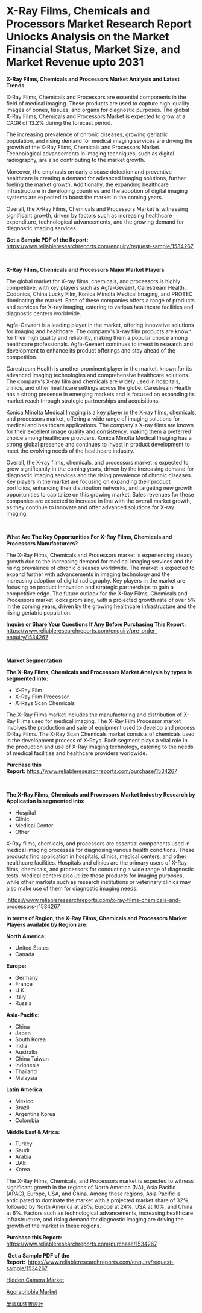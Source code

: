 <p><h1>X-Ray Films, Chemicals and Processors Market Research Report Unlocks Analysis on the Market Financial Status, Market Size, and Market Revenue upto 2031</h1></p><p><strong>X-Ray Films, Chemicals and Processors Market Analysis and Latest Trends</strong></p>
<p><p>X-Ray Films, Chemicals and Processors are essential components in the field of medical imaging. These products are used to capture high-quality images of bones, tissues, and organs for diagnostic purposes. The global X-Ray Films, Chemicals and Processors Market is expected to grow at a CAGR of 13.2% during the forecast period.</p><p>The increasing prevalence of chronic diseases, growing geriatric population, and rising demand for medical imaging services are driving the growth of the X-Ray Films, Chemicals and Processors Market. Technological advancements in imaging techniques, such as digital radiography, are also contributing to the market growth.</p><p>Moreover, the emphasis on early disease detection and preventive healthcare is creating a demand for advanced imaging solutions, further fueling the market growth. Additionally, the expanding healthcare infrastructure in developing countries and the adoption of digital imaging systems are expected to boost the market in the coming years.</p><p>Overall, the X-Ray Films, Chemicals and Processors Market is witnessing significant growth, driven by factors such as increasing healthcare expenditure, technological advancements, and the growing demand for diagnostic imaging services.</p></p>
<p><strong>Get a Sample PDF of the Report:&nbsp;</strong> <a href="https://www.reliableresearchreports.com/enquiry/request-sample/1534267">https://www.reliableresearchreports.com/enquiry/request-sample/1534267</a></p>
<p>&nbsp;</p>
<p><strong>X-Ray Films, Chemicals and Processors Major Market Players</strong></p>
<p><p>The global market for X-ray films, chemicals, and processors is highly competitive, with key players such as Agfa-Gevaert, Carestream Health, Codonics, China Lucky Film, Konica Minolta Medical Imaging, and PROTEC dominating the market. Each of these companies offers a range of products and services for X-ray imaging, catering to various healthcare facilities and diagnostic centers worldwide.</p><p>Agfa-Gevaert is a leading player in the market, offering innovative solutions for imaging and healthcare. The company's X-ray film products are known for their high quality and reliability, making them a popular choice among healthcare professionals. Agfa-Gevaert continues to invest in research and development to enhance its product offerings and stay ahead of the competition.</p><p>Carestream Health is another prominent player in the market, known for its advanced imaging technologies and comprehensive healthcare solutions. The company's X-ray film and chemicals are widely used in hospitals, clinics, and other healthcare settings across the globe. Carestream Health has a strong presence in emerging markets and is focused on expanding its market reach through strategic partnerships and acquisitions.</p><p>Konica Minolta Medical Imaging is a key player in the X-ray films, chemicals, and processors market, offering a wide range of imaging solutions for medical and healthcare applications. The company's X-ray films are known for their excellent image quality and consistency, making them a preferred choice among healthcare providers. Konica Minolta Medical Imaging has a strong global presence and continues to invest in product development to meet the evolving needs of the healthcare industry.</p><p>Overall, the X-ray films, chemicals, and processors market is expected to grow significantly in the coming years, driven by the increasing demand for diagnostic imaging services and the rising prevalence of chronic diseases. Key players in the market are focusing on expanding their product portfolios, enhancing their distribution networks, and targeting new growth opportunities to capitalize on this growing market. Sales revenues for these companies are expected to increase in line with the overall market growth, as they continue to innovate and offer advanced solutions for X-ray imaging.</p></p>
<p>&nbsp;</p>
<p><strong>What Are The Key Opportunities For X-Ray Films, Chemicals and Processors Manufacturers?</strong></p>
<p><p>The X-Ray Films, Chemicals and Processors market is experiencing steady growth due to the increasing demand for medical imaging services and the rising prevalence of chronic diseases worldwide. The market is expected to expand further with advancements in imaging technology and the increasing adoption of digital radiography. Key players in the market are focusing on product innovation and strategic partnerships to gain a competitive edge. The future outlook for the X-Ray Films, Chemicals and Processors market looks promising, with a projected growth rate of over 5% in the coming years, driven by the growing healthcare infrastructure and the rising geriatric population.</p></p>
<p><strong>Inquire or Share Your Questions If Any Before Purchasing This Report:</strong> <a href="https://www.reliableresearchreports.com/enquiry/pre-order-enquiry/1534267">https://www.reliableresearchreports.com/enquiry/pre-order-enquiry/1534267</a></p>
<p>&nbsp;</p>
<p><strong>Market Segmentation</strong></p>
<p><strong>The X-Ray Films, Chemicals and Processors Market Analysis by types is segmented into:</strong></p>
<p><ul><li>X-Ray Film</li><li>X-Ray Film Processor</li><li>X-Rays Scan Chemicals</li></ul></p>
<p><p>The X-Ray Films market includes the manufacturing and distribution of X-Ray Films used for medical imaging. The X-Ray Film Processor market involves the production and sale of equipment used to develop and process X-Ray Films. The X-Ray Scan Chemicals market consists of chemicals used in the development process of X-Rays. Each segment plays a vital role in the production and use of X-Ray imaging technology, catering to the needs of medical facilities and healthcare providers worldwide.</p></p>
<p><strong>Purchase this Report:&nbsp;</strong><a href="https://www.reliableresearchreports.com/purchase/1534267">https://www.reliableresearchreports.com/purchase/1534267</a></p>
<p>&nbsp;</p>
<p><strong>The X-Ray Films, Chemicals and Processors Market Industry Research by Application is segmented into:</strong></p>
<p><ul><li>Hospital</li><li>Clinic</li><li>Medical Center</li><li>Other</li></ul></p>
<p><p>X-Ray films, chemicals, and processors are essential components used in medical imaging processes for diagnosing various health conditions. These products find application in hospitals, clinics, medical centers, and other healthcare facilities. Hospitals and clinics are the primary users of X-Ray films, chemicals, and processors for conducting a wide range of diagnostic tests. Medical centers also utilize these products for imaging purposes, while other markets such as research institutions or veterinary clinics may also make use of them for diagnostic imaging needs.</p></p>
<p><a href="https://www.reliableresearchreports.com/x-ray-films-chemicals-and-processors-r1534267">&nbsp;https://www.reliableresearchreports.com/x-ray-films-chemicals-and-processors-r1534267</a></p>
<p><strong>In terms of Region, the X-Ray Films, Chemicals and Processors Market Players available by Region are:</strong></p>
<p>
    <p> <strong> North America: </strong>
        <ul>
            <li>United States</li>
            <li>Canada</li>
        </ul>
        </p> 
    <p> <strong> Europe: </strong>
        <ul>
            <li>Germany</li>
            <li>France</li>
            <li>U.K.</li>
            <li>Italy</li>
            <li>Russia</li>
        </ul>
        </p> 
    <p> <strong> Asia-Pacific: </strong>
        <ul>
            <li>China</li>
            <li>Japan</li>
            <li>South Korea</li>
            <li>India</li>
            <li>Australia</li>
            <li>China Taiwan</li>
            <li>Indonesia</li>
            <li>Thailand</li>
            <li>Malaysia</li>
        </ul>
        </p> 
    <p> <strong> Latin America: </strong>
        <ul>
            <li>Mexico</li>
            <li>Brazil</li>
            <li>Argentina Korea</li>
            <li>Colombia</li>
        </ul>
        </p> 
    <p> <strong> Middle East & Africa: </strong>
        <ul>
            <li>Turkey</li>
            <li>Saudi</li>
            <li>Arabia</li>
            <li>UAE</li>
            <li>Korea</li>
        </ul>
    </p>
    </p>
<p><p>The X-Ray Films, Chemicals, and Processors market is expected to witness significant growth in the regions of North America (NA), Asia Pacific (APAC), Europe, USA, and China. Among these regions, Asia Pacific is anticipated to dominate the market with a projected market share of 32%, followed by North America at 28%, Europe at 24%, USA at 10%, and China at 6%. Factors such as technological advancements, increasing healthcare infrastructure, and rising demand for diagnostic imaging are driving the growth of the market in these regions.</p></p>
<p><strong>Purchase this Report: </strong><a href="https://www.reliableresearchreports.com/purchase/1534267">https://www.reliableresearchreports.com/purchase/1534267</a></p>
<p>&nbsp;<strong>Get a Sample PDF of the Report:&nbsp;&nbsp;</strong><a href="https://www.reliableresearchreports.com/enquiry/request-sample/1534267">https://www.reliableresearchreports.com/enquiry/request-sample/1534267</a></p>
<p><strong></strong></p>
<p><p><a href="https://github.com/yemakinde/Market-Research-Report-List-3/blob/main/hidden-camera-market.md">Hidden Camera Market</a></p><p><a href="https://view.publitas.com/reportprime-1/agoraphobia-market-overview-global-market-trends-and-future-prospects-from-2024-to-2031/">Agoraphobia Market</a></p><p><a href="https://github.com/JanickJohns/Market-Research-Report-List-1/blob/main/9175113166505.md">半導体装置設計</a></p></p>